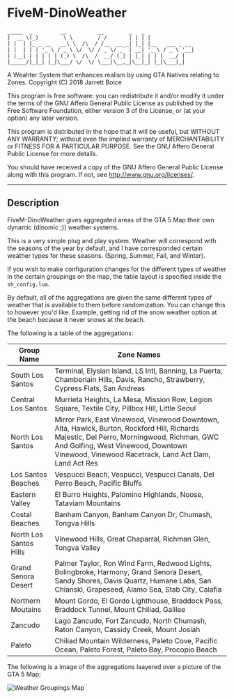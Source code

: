 # FiveM-DinoWeather
```
_____  _         __          __        _   _
|  __ \(_)        \ \        / /       | | | |
| |  | |_ _ __   __\ \  /\  / /__  __ _| |_| |__   ___ _ __
| |  | | | '_ \ / _ \ \/  \/ / _ \/ _` | __| '_ \ / _ \ '__|
| |__| | | | | | (_) \  /\  /  __/ (_| | |_| | | |  __/ |
|_____/|_|_| |_|\___/ \/  \/ \___|\__,_|\__|_| |_|\___|_|

```
A Weahter System that enhances realism by using GTA Natives relating to Zones.
Copyright (C) 2018  Jarrett Boice

This program is free software: you can redistribute it and/or modify
it under the terms of the GNU Affero General Public License as published by
the Free Software Foundation, either version 3 of the License, or
(at your option) any later version.

This program is distributed in the hope that it will be useful,
but WITHOUT ANY WARRANTY; without even the implied warranty of
MERCHANTABILITY or FITNESS FOR A PARTICULAR PURPOSE.  See the
GNU Affero General Public License for more details.

You should have received a copy of the GNU Affero General Public License
along with this program.  If not, see <http://www.gnu.org/licenses/>.

---

## Description
FiveM-DinoWeather gives aggregated areas of the GTA 5 Map their own dynamic (dinomic ;)) weather systems.

This is a very simple plug and play system. Weather will correspond with the seasons of the year by default, and I have corresponded certain weather types for these seasons. (Spring, Summer, Fall, and Winter).

If you wish to make configuration changes for the different types of weather in the certain groupings on the map, the table layout is specified inside the `sh_config.lua`.

By default, all of the aggregations are given the same different types of weather that is available to them before randomization. You can change this to however you'd like. Example, getting rid of the snow weather option at the beach because it never snows at the beach.

The following is a table of the aggregations:

Group Name | Zone Names
--|--
South Los Santos  | Terminal, Elysian Island, LS Intl, Banning, La Puerta, Chamberlain Hills, Davis, Rancho, Strawberry, Cypress Flats, San Andreas
Central Los Santos | Murrieta Heights, La Mesa, Mission Row, Legion Square, Textile City, Pillbox Hill, Little Seoul
North Los Santos | Mirror Park, East Vinewood, Vinewood Downtown, Alta, Hawick, Burton, Rockford Hill, Richards Majestic, Del Perro, Morningwood, Richman, GWC And Golfing, West Vinewood, Downtown Vinewood, Vinewood Racetrack, Land Act Dam, Land Act Res
Los Santos Beaches | Vespucci Beach, Vespucci, Vespucci Canals, Del Perro Beach, Pacific Bluffs
Eastern Valley | El Burro Heights, Palomino Highlands, Noose, Tataviam Mountains
Costal Beaches | Banham Canyon, Banham Canyon Dr, Chumash, Tongva Hills
North Los Santos Hills | Vinewood Hills, Great Chaparral, Richman Glen, Tongva Valley
Grand Senora Desert | Palmer Taylor, Ron Wind Farm, Redwood Lights, Bolingbroke, Harmony, Grand Senora Desert, Sandy Shores, Davis Quartz, Humane Labs, San Chianski, Grapeseed, Alamo Sea, Stab City, Calafia
Northern Moutains | Mount Gordo, El Gordo Lighthouse, Braddock Pass, Braddock Tunnel, Mount Chiliad, Galilee
Zancudo | Lago Zancudo, Fort Zancudo, North Chumash, Raton Canyon, Cassidy Creek, Mount Josiah
Paleto | Chiliad Mountain Wilderness, Paleto Cove, Pacific Ocean, Paleto Forest, Paleto Bay, Procopio Beach

The following is a image of the aggregations laayered over a picture of the GTA 5 Map:

![Weather Groupings Map](https://i.imgur.com/NsqgM9m.png)